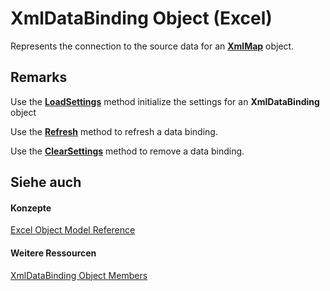 
# XmlDataBinding Object (Excel)

Represents the connection to the source data for an  **[XmlMap](39b0823f-0068-d8df-e4e1-ca62b55d58f5.md)** object.


## Remarks

Use the  **[LoadSettings](218026ec-829b-048d-2429-6983ecfc26fd.md)** method initialize the settings for an **XmlDataBinding** object

Use the  **[Refresh](b396a071-87b1-2a89-9176-81e6dbc7efca.md)** method to refresh a data binding.

Use the  **[ClearSettings](3dbfa0df-4629-5b4b-2938-dafe79f9dedc.md)** method to remove a data binding.


## Siehe auch


#### Konzepte


[Excel Object Model Reference](11ea8598-8a20-92d5-f98b-0da04263bf2c.md)
#### Weitere Ressourcen


[XmlDataBinding Object Members](http://msdn.microsoft.com/library/ed381777-636d-df54-d2e3-9a63bebc0c6b%28Office.15%29.aspx)